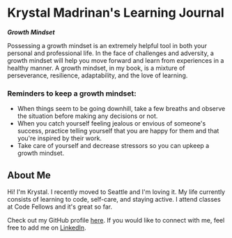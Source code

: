 # Krystal Madrinan's Learning Journal

***Growth Mindset***

Possessing a growth mindset is an extremely helpful tool in both your personal and professional life. In the face of challenges and adversity, a growth mindset will help you move forward and learn from experiences in a healthy manner. A growth mindset, in my book, is a mixture of perseverance, resilience, adaptability, and the love of learning.  

### Reminders to keep a growth mindset:
- When things seem to be going downhill, take a few breaths and observe the situation before making any decisions or not.
- When you catch yourself feeling jealous or envious of someone's success, practice telling yourself that you are happy for them and that you're inspired by their work.
- Take care of yourself and decrease stressors so you can upkeep a growth mindset.


## About Me
Hi! I'm Krystal. I recently moved to Seattle and I'm loving it. My life currently consists of learning to code, self-care, and staying active. I attend classes at Code Fellows and it's great so far.

Check out my GitHub profile [here](https://github.com/KrystalMadrinan). 
If you would like to connect with me, feel free to add me on [LinkedIn](www.linkedin.com/in/krystal-madrinan).
